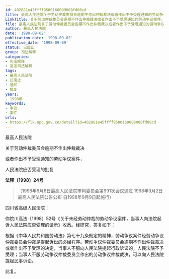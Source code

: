 ```yaml
---
id: 402881e45ffff9500160009008fd08cd
title: 最高人民法院关于劳动仲裁委员会逾期不作出仲裁裁决或者作出不予受理通知的劳动争议案件，人民法院应否受理的批复
LinkTitle: 关于劳动仲裁委员会逾期不作出仲裁裁决或者作出不予受理通知的劳动争议案件，人民法院应否受理的批复（1998）
file: 最高人民法院关于劳动仲裁委员会逾期不作出仲裁裁决或者作出不予受理通知的劳动争议案件，人民法院应否受理的批复_19980902_402881e45ffff9500160009008fd08cd.docx
author: 最高人民法院
date: '1998-09-02'
publication_date: '1998-09-02'
effective_date: '1998-09-09'
status: 已废止
group: 司法解释
categories:
- 司法解释
- 高法司法解释
tags:
- 最高人民法院
- 已废止
- 通知
- 批复
years:
- 1998年
keywords:
- 争议
- 案件
urls:
- https://flk.npc.gov.cn/detail?id=402881e45ffff9500160009008fd08cd
---
```


最高人民法院

关于劳动仲裁委员会逾期不作出仲裁裁决

或者作出不予受理通知的劳动争议案件，

人民法院应否受理的批复

**法释〔1998〕24号**

> （1998年6月8日最高人民法院审判委员会第991次会议通过 1998年9月2日最高人民法院公告公布 自1998年9月9日起施行）

四川省高级人民法院：

你院川高法〔1998〕52号《关于未经劳动仲裁的劳动争议案件，当事人向法院起诉人民法院应否受理的请示》收悉。经研究，答复如下：

根据《中华人民共和国劳动法》第七十九条规定的精神，劳动争议案件经劳动争议仲裁委员会仲裁是提起诉讼的必经程序。劳动争议仲裁委员会逾期不作出仲裁裁决或者作出不予受理的决定，当事人不服向人民法院提起行政诉讼的，人民法院不予受理；当事人不服劳动争议仲裁委员会作出的劳动争议仲裁裁决，可以向人民法院提起民事诉讼。

此复。
